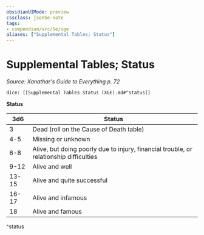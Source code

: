 ```yaml
---
obsidianUIMode: preview
cssclass: json5e-note
tags:
- compendium/src/5e/xge
aliases: ["Supplemental Tables; Status"]
---
```

# Supplemental Tables; Status
*Source: Xanathar's Guide to Everything p. 72* 

`dice: [[Supplemental Tables Status (XGE).md#^status]]`

**Status**

| 3d6 | Status |
|-----|--------|
| 3 | Dead (roll on the Cause of Death table) |
| 4-5 | Missing or unknown |
| 6-8 | Alive, but doing poorly due to injury, financial trouble, or relationship difficulties |
| 9-12 | Alive and well |
| 13-15 | Alive and quite successful |
| 16-17 | Alive and infamous |
| 18 | Alive and famous |
^status
